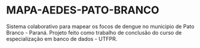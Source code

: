 # MAPA-AEDES-PATO-BRANCO
Sistema colaborativo para mapear os focos de dengue no municipio de Pato Branco - Paraná.
Projeto feito como trabalho de conclusão do curso de especialização em banco de dados - UTFPR.

